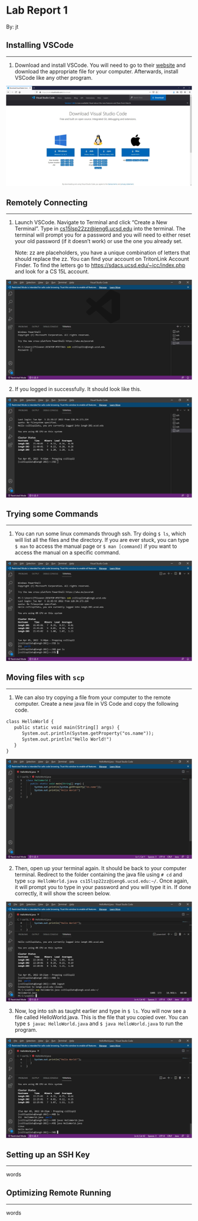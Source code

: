 # Lab Report 1
By: jt

## Installing VSCode
---
1)	Download and install VSCode.  You will need to go to their [website](https://code.visualstudio.com/download) and download the appropriate file for your computer.  Afterwards, install VSCode like any other program.

![VSCode Install](https://raw.githubusercontent.com/jt-ucsd/cse15l-lab-reports/main/VSCode%20Download%20Website.jpg)

## Remotely Connecting
---
1) Launch VSCode.  Navigate to Terminal and click “Create a New Terminal”.  Type in cs15lsp22zz@ieng6.ucsd.edu into the terminal.  The terminal will prompt you for a password and you will need to either reset your old password (if it doesn’t work) or use the one you already set.

   Note: zz are placeholders, you have a unique combination of letters that should replace the zz.  You can find your account on TritonLink Account Finder.  To find the letters go to https://sdacs.ucsd.edu/~icc/index.php and look for a CS 15L account.

![VSCode Terminal Login](https://raw.githubusercontent.com/jt-ucsd/cse15l-lab-reports/main/Password%20Prompting.jpg)

2) If you logged in successfully.  It should look like this.

![SSH Login](https://raw.githubusercontent.com/jt-ucsd/cse15l-lab-reports/main/Successful%20Login.jpg)

## Trying some Commands
---
1)	You can run some linux commands through ssh.  Try doing `$ ls`, which will list all the files and the directory.  If you are ever stuck, you can type `$ man` to access the manual page or `$ man [command]` if you want to access the manual on a specific command.

![SSH Terminal Commands](https://raw.githubusercontent.com/jt-ucsd/cse15l-lab-reports/main/Command%20Running.jpg)

## Moving files with `scp`
---
1)	We can also try copying a file from your computer to the remote computer.  Create a new java file in VS Code and copy the following code.

```
class HelloWorld {
   public static void main(String[] args) {
      System.out.println(System.getProperty("os.name"));
      System.out.println("Hello World!")
   }
}
```

![Java File Coded](https://raw.githubusercontent.com/jt-ucsd/cse15l-lab-reports/main/Java%20File%20Opened.jpg)

2) Then, open up your terminal again.  It should be back to your computer terminal.  Redirect to the folder containing the java file using `# cd` and type `scp HelloWorld.java cs15lsp22zz@ieng6.ucsd.edu:~/`.  Once again, it will prompt you to type in your password and you will type it in.  If done correctly, it will show the screen below.

![SCP Successful](https://raw.githubusercontent.com/jt-ucsd/cse15l-lab-reports/main/Successful%20Copy.jpg)

3) Now, log into ssh as taught earlier and type in `$ ls`.  You will now see a file called HelloWorld.java.  This is the file that you copied over.  You can type `$ javac HelloWorld.java` and `$ java HelloWorld.java` to run the program.

![Running Java on SSH](https://raw.githubusercontent.com/jt-ucsd/cse15l-lab-reports/main/Running%20Copied%20Over%20Java%20File.jpg)

## Setting up an SSH Key
---
words

## Optimizing Remote Running
---
words
